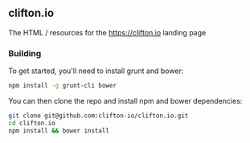 ## clifton.io

The HTML / resources for the https://clifton.io landing page

### Building

To get started, you'll need to install grunt and bower:

```sh
npm install -g grunt-cli bower
```

You can then clone the repo and install npm and bower dependencies:

``` sh
git clone git@github.com:clifton-io/clifton.io.git
cd clifton.io
npm install && bower install
```
